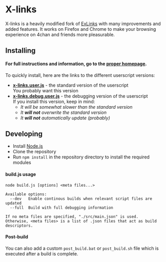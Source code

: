 # X-links

X-links is a heavily modified fork of [ExLinks](https://github.com/Hupotronic/ExLinks) with many improvements and added features.
It works on Firefox and Chrome to make your browsing experience on 4chan and friends more pleasurable.


## Installing

#### For full instructions and information, go to the [proper homepage](https://dnsev-h.github.io/x-links/).

To quickly install, here are the links to the different userscript versions:

* <b>[x-links.user.js](https://raw.githubusercontent.com/dnsev-h/x-links/stable/builds/x-links.user.js)</b> - the standard version of the userscript<br />
  You probably want this version
* <b>[x-links.debug.user.js](https://raw.githubusercontent.com/dnsev-h/x-links/stable/builds/x-links.debug.user.js)</b> - the debugging version of the userscript<br />
  If you install this version, keep in mind:
  * <i>It will be somewhat slower than the standard version</i>
  * <i>It <b>will not</b> overwrite the standard version</i>
  * <i>It <b>will not</b> automatically update (probably)</i>


## Developing

* Install [Node.js](https://nodejs.org/)
* Clone the repository
* Run `npm install` in the repository directory to install the required modules

#### build.js usage

```batch
node build.js [options] <meta files...>

Available options:
  --dev   Enable continous builds when relevant script files are updated
  --full  Build with full debugging information

If no meta files are specified, "./src/main.json" is used.
Otherwise, <meta files> is a list of .json files that act as build descriptors.
```

#### Post-build

You can also add a custom `post_build.bat` or `post_build.sh` file which is executed after a build is complete.
